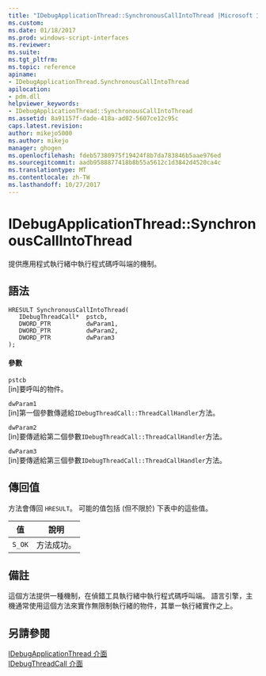 ```yaml
---
title: "IDebugApplicationThread::SynchronousCallIntoThread |Microsoft 文件"
ms.custom: 
ms.date: 01/18/2017
ms.prod: windows-script-interfaces
ms.reviewer: 
ms.suite: 
ms.tgt_pltfrm: 
ms.topic: reference
apiname:
- IDebugApplicationThread.SynchronousCallIntoThread
apilocation:
- pdm.dll
helpviewer_keywords:
- IDebugApplicationThread::SynchronousCallIntoThread
ms.assetid: 8a91157f-dade-418a-ad02-5607ce12c95c
caps.latest.revision: 
author: mikejo5000
ms.author: mikejo
manager: ghogen
ms.openlocfilehash: fdeb57380975f19424f8b7da783846b5aae976ed
ms.sourcegitcommit: aadb9588877418b8b55a5612c1d3842d4520ca4c
ms.translationtype: MT
ms.contentlocale: zh-TW
ms.lasthandoff: 10/27/2017
---
```

# <a name="idebugapplicationthreadsynchronouscallintothread"></a>IDebugApplicationThread::SynchronousCallIntoThread
提供應用程式執行緒中執行程式碼呼叫端的機制。  
  
## <a name="syntax"></a>語法  
  
```  
HRESULT SynchronousCallIntoThread(  
   IDebugThreadCall*  pstcb,  
   DWORD_PTR          dwParam1,  
   DWORD_PTR          dwParam2,  
   DWORD_PTR          dwParam3  
);  
```  
  
#### <a name="parameters"></a>參數  
 `pstcb`  
 [in]要呼叫的物件。  
  
 `dwParam1`  
 [in]第一個參數傳遞給`IDebugThreadCall::ThreadCallHandler`方法。  
  
 `dwParam2`  
 [in]要傳遞給第二個參數`IDebugThreadCall::ThreadCallHandler`方法。  
  
 `dwParam3`  
 [in]要傳遞給第三個參數`IDebugThreadCall::ThreadCallHandler`方法。  
  
## <a name="return-value"></a>傳回值  
 方法會傳回 `HRESULT`。 可能的值包括 (但不限於) 下表中的這些值。  
  
|值|說明|  
|-----------|-----------------|  
|`S_OK`|方法成功。|  
  
## <a name="remarks"></a>備註  
 這個方法提供一種機制，在偵錯工具執行緒中執行程式碼呼叫端。 語言引擎，主機通常使用這個方法來實作無限制執行緒的物件，其單一執行緒實作之上。  
  
## <a name="see-also"></a>另請參閱  
 [IDebugApplicationThread 介面](../../winscript/reference/idebugapplicationthread-interface.md)   
 [IDebugThreadCall 介面](../../winscript/reference/idebugthreadcall-interface.md)